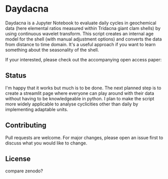 # Daydacna

Daydacna is a Jupyter Notebook to evaluate daily cycles in geochemical data (here elemental ratios measured within Tridacna giant clam shells) 
by using continuous wavelet transform. This script creates an internal age model for the shell (with manual adjustment options) and converts the 
data from distance to time domain. It's a useful approach if you want to learn something about the seasonality of the shell. 

If your interested, please check out the accompanying open access paper:

## Status

I'm happy that it works but much is to be done. 
The next planned step is to create a streamlit page where everyone can play around with their data without having to be knowledgeable in python.
I plan to make the script more widely applicable to analyse cyclicities other than daily by implementing adaptable units.

## Contributing

Pull requests are welcome. For major changes, please open an issue first
to discuss what you would like to change.


## License

compare zenodo?
